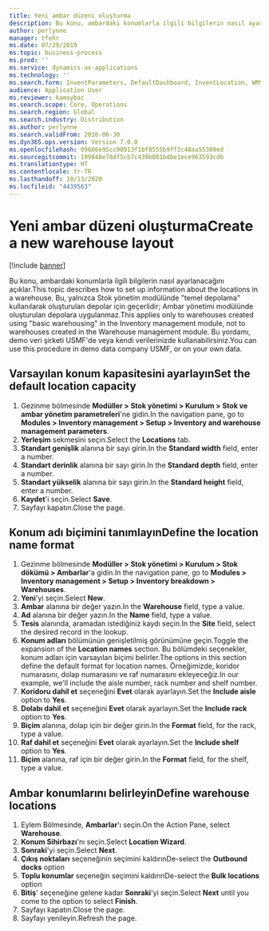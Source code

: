 ```yaml
---
title: Yeni ambar düzeni oluşturma
description: Bu konu, ambardaki konumlarla ilgili bilgilerin nasıl ayarlanacağını açıklar.
author: perlynne
manager: tfehr
ms.date: 07/29/2019
ms.topic: business-process
ms.prod: ''
ms.service: dynamics-ax-applications
ms.technology: ''
ms.search.form: InventParameters, DefaultDashboard, InventLocation, WMSLocationWizard
audience: Application User
ms.reviewer: kamaybac
ms.search.scope: Core, Operations
ms.search.region: Global
ms.search.industry: Distribution
ms.author: perlynne
ms.search.validFrom: 2016-06-30
ms.dyn365.ops.version: Version 7.0.0
ms.openlocfilehash: 09666e95cc90913f1bf8555b9ff2c48aa55369ed
ms.sourcegitcommit: 199848e78df5cb7c439b001bdbe1ece963593cdb
ms.translationtype: HT
ms.contentlocale: tr-TR
ms.lasthandoff: 10/13/2020
ms.locfileid: "4439563"
---
```

# <a name="create-a-new-warehouse-layout"></a><span data-ttu-id="51226-103">Yeni ambar düzeni oluşturma</span><span class="sxs-lookup"><span data-stu-id="51226-103">Create a new warehouse layout</span></span>

[!include [banner](../../includes/banner.md)]

<span data-ttu-id="51226-104">Bu konu, ambardaki konumlarla ilgili bilgilerin nasıl ayarlanacağını açıklar.</span><span class="sxs-lookup"><span data-stu-id="51226-104">This topic describes how to set up information about the locations in a warehouse.</span></span> <span data-ttu-id="51226-105">Bu, yalnızca Stok yönetim modülünde "temel depolama" kullanılarak oluşturulan depolar için geçerlidir; Ambar yönetimi modülünde oluşturulan depolara uygulanmaz.</span><span class="sxs-lookup"><span data-stu-id="51226-105">This applies only to warehouses created using "basic warehousing" in the Inventory management module, not to warehouses created in the Warehouse management module.</span></span> <span data-ttu-id="51226-106">Bu yordamı, demo veri şirketi USMF'de veya kendi verilerinizde kullanabilirsiniz.</span><span class="sxs-lookup"><span data-stu-id="51226-106">You can use this procedure in demo data company USMF, or on your own data.</span></span>


## <a name="set-the-default-location-capacity"></a><span data-ttu-id="51226-107">Varsayılan konum kapasitesini ayarlayın</span><span class="sxs-lookup"><span data-stu-id="51226-107">Set the default location capacity</span></span>
1. <span data-ttu-id="51226-108">Gezinme bölmesinde **Modüller > Stok yönetimi > Kurulum > Stok ve ambar yönetim parametreleri**'ne gidin.</span><span class="sxs-lookup"><span data-stu-id="51226-108">In the navigation pane, go to **Modules > Inventory management > Setup > Inventory and warehouse management parameters**.</span></span>
2. <span data-ttu-id="51226-109">**Yerleşim** sekmesini seçin.</span><span class="sxs-lookup"><span data-stu-id="51226-109">Select the **Locations** tab.</span></span>
3. <span data-ttu-id="51226-110">**Standart genişlik** alanına bir sayı girin.</span><span class="sxs-lookup"><span data-stu-id="51226-110">In the **Standard width** field, enter a number.</span></span>
4. <span data-ttu-id="51226-111">**Standart derinlik** alanına bir sayı girin.</span><span class="sxs-lookup"><span data-stu-id="51226-111">In the **Standard depth** field, enter a number.</span></span>
5. <span data-ttu-id="51226-112">**Standart yükselik** alanına bir sayı girin.</span><span class="sxs-lookup"><span data-stu-id="51226-112">In the **Standard height** field, enter a number.</span></span>
6. <span data-ttu-id="51226-113">**Kaydet**'i seçin.</span><span class="sxs-lookup"><span data-stu-id="51226-113">Select **Save**.</span></span>
7. <span data-ttu-id="51226-114">Sayfayı kapatın.</span><span class="sxs-lookup"><span data-stu-id="51226-114">Close the page.</span></span>

## <a name="define-the-location-name-format"></a><span data-ttu-id="51226-115">Konum adı biçimini tanımlayın</span><span class="sxs-lookup"><span data-stu-id="51226-115">Define the location name format</span></span>
1. <span data-ttu-id="51226-116">Gezinme bölmesinde **Modüller > Stok yönetimi > Kurulum > Stok dökümü > Ambarlar**'a gidin.</span><span class="sxs-lookup"><span data-stu-id="51226-116">In the navigation pane, go to **Modules > Inventory management > Setup > Inventory breakdown > Warehouses**.</span></span>
2. <span data-ttu-id="51226-117">**Yeni**'yi seçin.</span><span class="sxs-lookup"><span data-stu-id="51226-117">Select **New**.</span></span>
3. <span data-ttu-id="51226-118">**Ambar** alanına bir değer yazın.</span><span class="sxs-lookup"><span data-stu-id="51226-118">In the **Warehouse** field, type a value.</span></span>
4. <span data-ttu-id="51226-119">**Ad** alanına bir değer yazın.</span><span class="sxs-lookup"><span data-stu-id="51226-119">In the **Name** field, type a value.</span></span>
5. <span data-ttu-id="51226-120">**Tesis** alanında, aramadan istediğiniz kaydı seçin.</span><span class="sxs-lookup"><span data-stu-id="51226-120">In the **Site** field, select the desired record in the lookup.</span></span>
6. <span data-ttu-id="51226-121">**Konum adları** bölümünün genişletilmiş görünümüne geçin.</span><span class="sxs-lookup"><span data-stu-id="51226-121">Toggle the expansion of the **Location names** section.</span></span> <span data-ttu-id="51226-122">Bu bölümdeki seçenekler, konum adları için varsayılan biçimi belirler.</span><span class="sxs-lookup"><span data-stu-id="51226-122">The options in this section define the default format for location names.</span></span> <span data-ttu-id="51226-123">Örneğimizde, koridor numarasını, dolap numarasını ve raf numarasını ekleyeceğiz.</span><span class="sxs-lookup"><span data-stu-id="51226-123">In our example, we'll include the aisle number, rack number and shelf number.</span></span>  
7. <span data-ttu-id="51226-124">**Koridoru dahil et** seçeneğini **Evet** olarak ayarlayın.</span><span class="sxs-lookup"><span data-stu-id="51226-124">Set the **Include aisle** option to **Yes**.</span></span>
8. <span data-ttu-id="51226-125">**Dolabı dahil et** seçeneğini **Evet** olarak ayarlayın.</span><span class="sxs-lookup"><span data-stu-id="51226-125">Set the **Include rack** option to **Yes**.</span></span> 
9. <span data-ttu-id="51226-126">**Biçim** alanına, dolap için bir değer girin.</span><span class="sxs-lookup"><span data-stu-id="51226-126">In the **Format** field, for the rack, type a value.</span></span>
10. <span data-ttu-id="51226-127">**Raf dahil et** seçeneğini **Evet** olarak ayarlayın.</span><span class="sxs-lookup"><span data-stu-id="51226-127">Set the **Include shelf** option to **Yes**.</span></span>
11. <span data-ttu-id="51226-128">**Biçim** alanına, raf için bir değer girin.</span><span class="sxs-lookup"><span data-stu-id="51226-128">In the **Format** field, for the shelf, type a value.</span></span>

## <a name="define-warehouse-locations"></a><span data-ttu-id="51226-129">Ambar konumlarını belirleyin</span><span class="sxs-lookup"><span data-stu-id="51226-129">Define warehouse locations</span></span>
1. <span data-ttu-id="51226-130">Eylem Bölmesinde, **Ambarlar**'ı seçin.</span><span class="sxs-lookup"><span data-stu-id="51226-130">On the Action Pane, select **Warehouse**.</span></span>
2. <span data-ttu-id="51226-131">**Konum Sihirbazı**'nı seçin.</span><span class="sxs-lookup"><span data-stu-id="51226-131">Select **Location Wizard**.</span></span>
3. <span data-ttu-id="51226-132">**Sonraki**'yi seçin.</span><span class="sxs-lookup"><span data-stu-id="51226-132">Select **Next**.</span></span>
4. <span data-ttu-id="51226-133">**Çıkış noktaları** seçeneğinin seçimini kaldırın</span><span class="sxs-lookup"><span data-stu-id="51226-133">De-select the **Outbound docks** option</span></span>
5. <span data-ttu-id="51226-134">**Toplu konumlar** seçeneğin seçimini kaldırın</span><span class="sxs-lookup"><span data-stu-id="51226-134">De-select the **Bulk locations** option</span></span>
6. <span data-ttu-id="51226-135">**Bitiş**' seçeneğine gelene kadar **Sonraki**'yi seçin.</span><span class="sxs-lookup"><span data-stu-id="51226-135">Select **Next** until you come to the option to select **Finish**.</span></span>
7. <span data-ttu-id="51226-136">Sayfayı kapatın.</span><span class="sxs-lookup"><span data-stu-id="51226-136">Close the page.</span></span>
8. <span data-ttu-id="51226-137">Sayfayı yenileyin.</span><span class="sxs-lookup"><span data-stu-id="51226-137">Refresh the page.</span></span>

